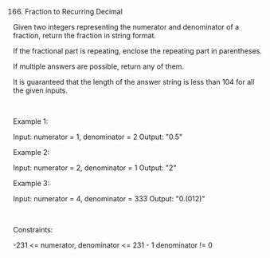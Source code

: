 166. Fraction to Recurring Decimal

Given two integers representing the numerator and denominator of a fraction, return the fraction in string format.

If the fractional part is repeating, enclose the repeating part in parentheses.

If multiple answers are possible, return any of them.

It is guaranteed that the length of the answer string is less than 104 for all the given inputs.

 

Example 1:

Input: numerator = 1, denominator = 2
Output: "0.5"


Example 2:

Input: numerator = 2, denominator = 1
Output: "2"


Example 3:

Input: numerator = 4, denominator = 333
Output: "0.(012)"


 

Constraints:

-231 <= numerator, denominator <= 231 - 1
denominator != 0